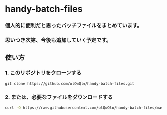 # handy-batch-files
### 個人的に便利だと思ったバッチファイルをまとめています。
### 思いつき次第、今後も追加していく予定です。

## 使い方
### 1. このリポジトリをクローンする
```bsah
git clone https://github.com/olQwQlo/handy-batch-files.git
```
### 2. または、必要なファイルをダウンロードする
```bash
curl -O https://raw.githubusercontent.com/olQwQlo/handy-batch-files/master/ファイル名
```